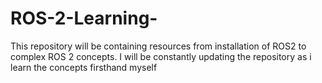 # ROS-2-Learning-
This repository will be containing resources from installation of ROS2 to complex ROS 2 concepts. I will be constantly updating the repository as i learn the concepts firsthand myself
